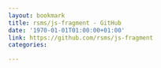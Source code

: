 ```yaml
---
layout: bookmark
title: rsms/js-fragment - GitHub
date: '1970-01-01T01:00:00+01:00'
link: https://github.com/rsms/js-fragment
categories: 

---
```

